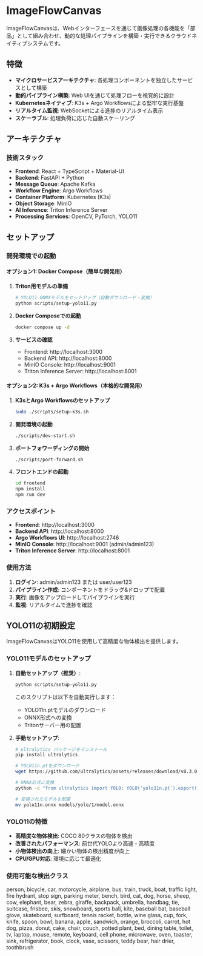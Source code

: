 # ImageFlowCanvas

ImageFlowCanvasは、Webインターフェースを通じて画像処理の各機能を「部品」として組み合わせ、動的な処理パイプラインを構築・実行できるクラウドネイティブシステムです。

## 特徴

- **マイクロサービスアーキテクチャ**: 各処理コンポーネントを独立したサービスとして構築
- **動的パイプライン構築**: Web UIを通じて処理フローを視覚的に設計
- **Kubernetesネイティブ**: K3s + Argo Workflowsによる堅牢な実行基盤
- **リアルタイム監視**: WebSocketによる進捗のリアルタイム表示
- **スケーラブル**: 処理負荷に応じた自動スケーリング

## アーキテクチャ

### 技術スタック

- **Frontend**: React + TypeScript + Material-UI
- **Backend**: FastAPI + Python
- **Message Queue**: Apache Kafka
- **Workflow Engine**: Argo Workflows
- **Container Platform**: Kubernetes (K3s)
- **Object Storage**: MinIO
- **AI Inference**: Triton Inference Server
- **Processing Services**: OpenCV, PyTorch, YOLO11

## セットアップ

### 開発環境での起動

#### オプション1: Docker Compose（簡単な開発用）

1. **Triton用モデルの準備**
   ```bash
   # YOLO11 ONNXモデルをセットアップ（自動ダウンロード・変換）
   python scripts/setup-yolo11.py
   ```

2. **Docker Composeでの起動**
   ```bash
   docker compose up -d
   ```

3. **サービスの確認**
   - Frontend: http://localhost:3000
   - Backend API: http://localhost:8000
   - MinIO Console: http://localhost:9001
   - Triton Inference Server: http://localhost:8001

#### オプション2: K3s + Argo Workflows（本格的な開発用）

1. **K3sとArgo Workflowsのセットアップ**
   ```bash
   sudo ./scripts/setup-k3s.sh
   ```

2. **開発環境の起動**
   ```bash
   ./scripts/dev-start.sh
   ```

3. **ポートフォワーディングの開始**
   ```bash
   ./scripts/port-forward.sh
   ```

4. **フロントエンドの起動**
   ```bash
   cd frontend
   npm install
   npm run dev
   ```

### アクセスポイント

- **Frontend**: http://localhost:3000
- **Backend API**: http://localhost:8000
- **Argo Workflows UI**: http://localhost:2746
- **MinIO Console**: http://localhost:9001 (admin/admin123)
- **Triton Inference Server**: http://localhost:8001

### 使用方法

1. **ログイン**: admin/admin123 または user/user123
2. **パイプライン作成**: コンポーネントをドラッグ&ドロップで配置
3. **実行**: 画像をアップロードしてパイプラインを実行
4. **監視**: リアルタイムで進捗を確認

## YOLO11の初期設定

ImageFlowCanvasはYOLO11を使用して高精度な物体検出を提供します。

### YOLO11モデルのセットアップ

1. **自動セットアップ（推奨）**:
   ```bash
   python scripts/setup-yolo11.py
   ```
   
   このスクリプトは以下を自動実行します：
   - YOLO11n.ptモデルのダウンロード
   - ONNX形式への変換
   - Tritonサーバー用の配置

2. **手動セットアップ**:
   ```bash
   # ultralytics パッケージをインストール
   pip install ultralytics
   
   # YOLO11n.ptをダウンロード
   wget https://github.com/ultralytics/assets/releases/download/v8.3.0/yolo11n.pt
   
   # ONNX形式に変換
   python -c "from ultralytics import YOLO; YOLO('yolo11n.pt').export(format='onnx', imgsz=640, dynamic=False)"
   
   # 変換されたモデルを配置
   mv yolo11n.onnx models/yolo/1/model.onnx
   ```

### YOLO11の特徴

- **高精度な物体検出**: COCO 80クラスの物体を検出
- **改善されたパフォーマンス**: 前世代YOLOより高速・高精度  
- **小物体検出の向上**: 細かい物体の検出精度が向上
- **CPU/GPU対応**: 環境に応じて最適化

### 使用可能な検出クラス

person, bicycle, car, motorcycle, airplane, bus, train, truck, boat, traffic light, fire hydrant, stop sign, parking meter, bench, bird, cat, dog, horse, sheep, cow, elephant, bear, zebra, giraffe, backpack, umbrella, handbag, tie, suitcase, frisbee, skis, snowboard, sports ball, kite, baseball bat, baseball glove, skateboard, surfboard, tennis racket, bottle, wine glass, cup, fork, knife, spoon, bowl, banana, apple, sandwich, orange, broccoli, carrot, hot dog, pizza, donut, cake, chair, couch, potted plant, bed, dining table, toilet, tv, laptop, mouse, remote, keyboard, cell phone, microwave, oven, toaster, sink, refrigerator, book, clock, vase, scissors, teddy bear, hair drier, toothbrush